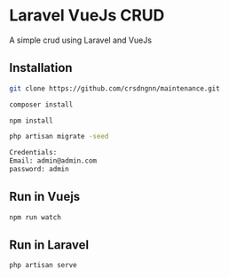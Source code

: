 # Laravel VueJs CRUD

A simple crud using Laravel and VueJs

## Installation

```bash
git clone https://github.com/crsdngnn/maintenance.git

composer install

npm install

php artisan migrate -seed

Credentials:
Email: admin@admin.com
password: admin
```

## Run in Vuejs
```bash
npm run watch
```
## Run in Laravel
```bash
php artisan serve
```
